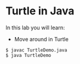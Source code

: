 # Turtle in Java

In this lab you will learn:

- Move around in Turtle

```
$ javac TurtleDemo.java
$ java TurtleDemo
```
